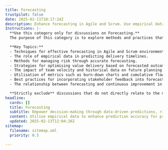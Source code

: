 ```yaml
---
title: Forecasting
trustpilot: false
date: 2025-02-11T10:17:24Z
description: Enhance forecasting in Agile and Scrum. Use empirical data to predict delivery timelines, manage risk, and optimise value delivery.
Instructions: |-
  **Use this category only for discussions on Forecasting.**  
  The purpose of this category is to explore methods and practices that enhance forecasting within Agile and Scrum frameworks. It focuses on the utilisation of empirical data to predict delivery timelines, manage risks, and optimise value delivery, ensuring that teams can make informed decisions based on historical performance and current trends.

  **Key Topics:**
  - Techniques for effective forecasting in Agile and Scrum environments.
  - The role of empirical data in predicting delivery timelines.
  - Methods for managing risk through accurate forecasting.
  - Strategies for optimising value delivery based on forecasted outcomes.
  - The impact of team velocity and historical data on future planning.
  - Utilisation of metrics such as burn-down charts and cumulative flow diagrams for forecasting.
  - Best practices for incorporating stakeholder feedback into forecasting processes.
  - The relationship between forecasting and continuous improvement in Agile practices.

  **Strictly exclude** discussions that do not directly relate to the methodologies and practices of forecasting within Agile and Scrum, such as unrelated project management techniques, non-empirical approaches, or general business strategies that do not focus on Agile principles.
headline:
  cards: []
  title: Forecasting
  subtitle: Empower decision-making through data-driven predictions, risk management, and value optimisation for effective project delivery.
  content: Utilise empirical data to enhance prediction accuracy for project timelines, enabling informed decision-making and effective risk management. Posts should explore techniques for value optimisation, the impact of variability on delivery, and methods for integrating feedback loops to improve forecasting reliability in complex environments.
  updated: 2025-02-13T12:04:26Z
sitemap:
  filename: sitemap.xml
  priority: 0.5

---
```


